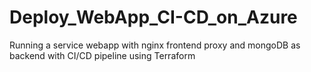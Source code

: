 # Deploy_WebApp_CI-CD_on_Azure
Running a service webapp with nginx frontend proxy and mongoDB as backend with CI/CD pipeline using Terraform
